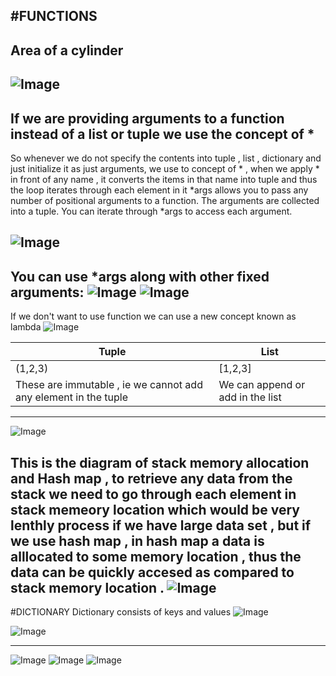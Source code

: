 #FUNCTIONS
----
## Area of a cylinder
![Image](https://github.com/user-attachments/assets/ce20e1e8-71c4-4313-b2c5-9ad6b51d4910)
----
## If we are providing arguments to a function instead of a list or tuple we use the concept of *
So whenever we do not specify the contents into tuple , list , dictionary and just initialize it as just arguments, we use to concept of * , when we apply * in front of any name , it converts the items in that name into tuple and thus the loop iterates through each element in it 
*args allows you to pass any number of positional arguments to a function.
The arguments are collected into a tuple.
You can iterate through *args to access each argument.

![Image](https://github.com/user-attachments/assets/8ec1888e-2809-4f25-bd39-127f3f7014a5)
----
You can use *args along with other fixed arguments:
![Image](https://github.com/user-attachments/assets/dd8ff6bc-744d-405b-8f40-d0d77e15012f)
![Image](https://github.com/user-attachments/assets/4dc89efa-20aa-42e2-8cd8-1df88c8e9638)
---
If we don't want to use function we can use a new concept known as lambda
![Image](https://github.com/user-attachments/assets/b88c5959-a49e-477b-9f6a-3ac0c12f4d2d)

| Tuple | List |
|------------------|------------------|
| (1,2,3)   | [1,2,3]    |
|These are immutable , ie we cannot add any element in the tuple   | We can append or add in the list        |
-------------
![Image](https://github.com/user-attachments/assets/f7e870d7-cdd0-4fab-9614-ae6827d88c59)

This is the diagram of stack memory allocation and Hash map , to retrieve any data from the stack we need to go through each element in stack memeory location which would be very lenthly process if we have large data set , but if we use hash map , in hash map a data is alllocated to some memory location , thus the data can be quickly accesed as compared to stack memory location . 
![Image](https://github.com/user-attachments/assets/2bdf3f5a-b102-42ba-bd10-fcde984c5d88)
-----
#DICTIONARY 
Dictionary consists of keys and values
![Image](https://github.com/user-attachments/assets/52e4d2d7-e31e-46ca-a4d4-9372b76f1979)

![Image](https://github.com/user-attachments/assets/a16b9d6b-025b-4c8e-9bf2-d4a8954605b1)

------

![Image](https://github.com/user-attachments/assets/9e985ce9-c4ba-49fa-afe0-8cca99231cbf)
![Image](https://github.com/user-attachments/assets/29cb9a37-3269-45ab-b271-972d2ed9de3e)
![Image](https://github.com/user-attachments/assets/a6976f37-4e72-48ec-adfe-ea8bc4c0d321)


